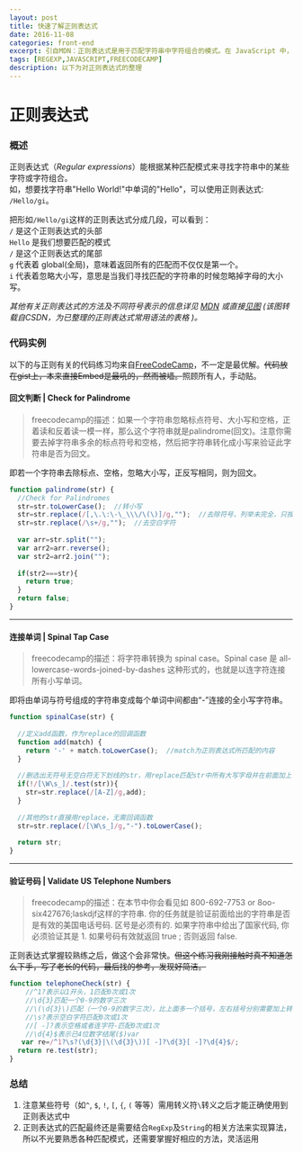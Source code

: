 ```yaml
---
layout: post
title: 快速了解正则表达式
date: 2016-11-08
categories: front-end
excerpt: 引自MDN：正则表达式是用于匹配字符串中字符组合的模式。在 JavaScript 中，正则表达式也是对象。这些模式被用于 RegExp 的 exec 和 test 方法以及 String 的 match、replace、search 和 split 方法。
tags: [REGEXP,JAVASCRIPT,FREECODECAMP]
description: 以下为对正则表达式的整理
---
```

# 正则表达式
### 概述
正则表达式（*Regular expressions*）能根据某种匹配模式来寻找字符串中的某些字符或字符组合。
<br>
如，想要找字符串"Hello World!"中单词的"Hello"，可以使用正则表达式: `/Hello/gi`。

把形如`/Hello/gi`这样的正则表达式分成几段，可以看到：
 <br>`/` 是这个正则表达式的头部
 <br>`Hello` 是我们想要匹配的模式
 <br>`/` 是这个正则表达式的尾部
 <br>`g` 代表着 global(全局)，意味着返回所有的匹配而不仅仅是第一个。
 <br>`i` 代表着忽略大小写，意思是当我们寻找匹配的字符串的时候忽略掉字母的大小写。

*其他有关正则表达式的方法及不同符号表示的信息详见 [MDN](https://developer.mozilla.org/zh-CN/docs/Web/JavaScript/Reference/Global_Objects/RegExp) <i class="fa fa-external-link" aria-hidden="true"></i>或直接[见图](http://img.blog.csdn.net/20130515113723855) <i class="fa fa-external-link" aria-hidden="true"></i> (该图转载自CSDN，为已整理的正则表达式常用语法的表格 )。*

### 代码实例
以下的与正则有关的代码练习均来自[FreeCodeCamp](https://www.freecodecamp.com/)，不一定是最优解。~~代码放在gist上，本来直接Embed是最吼的，然而被墙。~~照顾所有人，手动贴。
#### 回文判断 | Check for Palindrome
>freecodecamp的描述：如果一个字符串忽略标点符号、大小写和空格，正着读和反着读一模一样，那么这个字符串就是palindrome(回文)。注意你需要去掉字符串多余的标点符号和空格，然后把字符串转化成小写来验证此字符串是否为回文。

即若一个字符串去除标点、空格，忽略大小写，正反写相同，则为回文。
```javascript
function palindrome(str) {
  //Check for Palindromes
  str=str.toLowerCase();  //转小写
  str=str.replace(/[,\.\:\-\_\\\/\(\)]/g,"");  //去除符号，列举未完全，只按题目要求
  str=str.replace(/\s+/g,"");  //去空白字符
  
  var arr=str.split("");
  var arr2=arr.reverse(); 
  var str2=arr2.join("");
  
  if(str2===str){
    return true;
  }
  return false;
}
```
***
#### 连接单词 | Spinal Tap Case
>freecodecamp的描述：将字符串转换为 spinal case。Spinal case 是 all-lowercase-words-joined-by-dashes 这种形式的，也就是以连字符连接所有小写单词。

即将由单词与符号组成的字符串变成每个单词中间都由“-”连接的全小写字符串。

```javascript
function spinalCase(str) {
  
  //定义add函数，作为replace的回调函数
  function add(match) {
    return '-' + match.toLowerCase();  //match为正则表达式所匹配的内容
  }
  
  //删选出无符号无空白符无下划线的str，用replace匹配str中所有大写字母并在前面加上"-"
  if(!/[\W\s_]/.test(str)){
    str=str.replace(/[A-Z]/g,add);
  }
  
  //其他的str直接用replace，无需回调函数
  str=str.replace(/[\W\s_]/g,"-").toLowerCase();
  
  return str;
}
```
***
#### 验证号码 | Validate US Telephone Numbers
>freecodecamp的描述：在本节中你会看见如 800-692-7753 or 8oo-six427676;laskdjf这样的字符串. 你的任务就是验证前面给出的字符串是否是有效的美国电话号码. 区号是必须有的. 如果字符串中给出了国家代码, 你必须验证其是 1. 如果号码有效就返回 true ; 否则返回 false.

正则表达式掌握较熟练之后，做这个会非常快。~~但这个练习我刚接触时真不知道怎么下手，写了老长的代码，最后找的参考，发现好简洁。~~

```javascript
function telephoneCheck(str) {
    //^1?表示以1开头，1匹配0次或1次
    //\d{3}匹配一个0-9的数字三次
    //\(\d{3}\)匹配（一个0-9的数字三次），比上面多一个括号，左右括号分别需要加上转义字符\
    //\s?表示空白字符匹配0次或1次
    //[ -]?表示空格或者连字符-匹配0次或1次
    //\d{4}$表示已4位数字结尾($)var 
   var re=/^1?\s?(\d{3}|\(\d{3}\))[ -]?\d{3}[ -]?\d{4}$/;
  return re.test(str);
}
```

### 总结
1. 注意某些符号（如`^`, `$`, `!`, `[`, `{`, `(` 等等）需用转义符`\`转义之后才能正确使用到正则表达式中
2. 正则表达式的匹配最终还是需要结合`RegExp`及`String`的相关方法来实现算法，所以不光要熟悉各种匹配模式，还需要掌握好相应的方法，灵活运用

